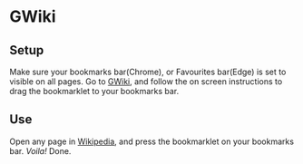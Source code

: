 # GWiki

## Setup
Make sure your bookmarks bar(Chrome), or Favourites bar(Edge) is set to visible on all pages.
Go to [GWiki](https://ethiclesshacker.github.io/gwiki/), and follow the on screen instructions to drag the bookmarklet to your bookmarks bar.

## Use
Open any page in [Wikipedia](https://www.wikipedia.com), and press the bookmarklet on your bookmarks bar. _Voila!_ Done.
